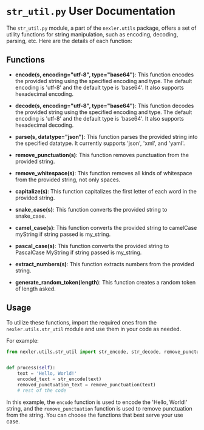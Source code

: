 # `str_util.py` User Documentation

The `str_util.py` module, a part of the `nexler.utils` package, offers a set of utility functions for string manipulation, such as encoding, decoding, parsing, etc. Here are the details of each function:

## Functions

- **encode(s, encoding="utf-8", type="base64")**: This function encodes the provided string using the specified encoding and type. The default encoding is 'utf-8' and the default type is 'base64'. It also supports hexadecimal encoding.

- **decode(s, encoding="utf-8", type="base64")**: This function decodes the provided string using the specified encoding and type. The default encoding is 'utf-8' and the default type is 'base64'. It also supports hexadecimal decoding.

- **parse(s, datatype="json")**: This function parses the provided string into the specified datatype. It currently supports 'json', 'xml', and 'yaml'.

- **remove_punctuation(s)**: This function removes punctuation from the provided string.

- **remove_whitespace(s)**: This function removes all kinds of whitespace from the provided string, not only spaces.

- **capitalize(s)**: This function capitalizes the first letter of each word in the provided string.

- **snake_case(s)**: This function converts the provided string to snake_case.

- **camel_case(s)**: This function converts the provided string to camelCase myString if string passed is my_string.

- **pascal_case(s)**: This function converts the provided string to PascalCase MyString if string passed is my_string.

- **extract_numbers(s)**: This function extracts numbers from the provided string.

- **generate_random_token(length)**: This function creates a random token of length asked.

## Usage

To utilize these functions, import the required ones from the `nexler.utils.str_util` module and use them in your code as needed.

For example:

```python
from nexler.utils.str_util import str_encode, str_decode, remove_punctuation


def process(self):
    text = 'Hello, World!'
    encoded_text = str_encode(text)
    removed_punctuation_text = remove_punctuation(text)
    # rest of the code
```

In this example, the `encode` function is used to encode the 'Hello, World!' string, and the `remove_punctuation` function is used to remove punctuation from the string. You can choose the functions that best serve your use case.